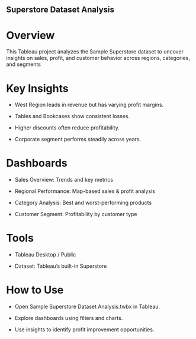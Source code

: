 ## Superstore Dataset Analysis

# Overview
This Tableau project analyzes the Sample Superstore dataset to uncover insights on sales, profit, and customer behavior across regions, categories, and segments

# Key Insights

- West Region leads in revenue but has varying profit margins.

- Tables and Bookcases show consistent losses.

- Higher discounts often reduce profitability.

- Corporate segment performs steadily across years.

# Dashboards

- Sales Overview: Trends and key metrics

- Regional Performance: Map-based sales & profit analysis

- Category Analysis: Best and worst-performing products

- Customer Segment: Profitability by customer type

# Tools

- Tableau Desktop / Public

- Dataset: Tableau’s built-in Superstore

# How to Use

- Open Sample Superstore Dataset Analysis.twbx in Tableau.

- Explore dashboards using filters and charts.

- Use insights to identify profit improvement opportunities.
  
